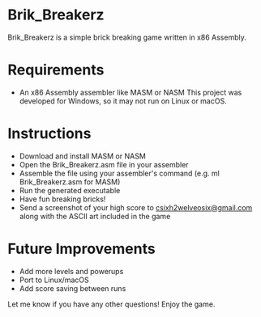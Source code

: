 # Brik_Breakerz
Brik_Breakerz is a simple brick breaking game written in x86 Assembly.

# Requirements
* An x86 Assembly assembler like MASM or NASM
This project was developed for Windows, so it may not run on Linux or macOS.

# Instructions
* Download and install MASM or NASM
* Open the Brik_Breakerz.asm file in your assembler
* Assemble the file using your assembler's command (e.g. ml Brik_Breakerz.asm for MASM)
* Run the generated executable
* Have fun breaking bricks!
* Send a screenshot of your high score to csixh2welveosix@gmail.com along with the ASCII art included in the game

# Future Improvements
* Add more levels and powerups
* Port to Linux/macOS
* Add score saving between runs

Let me know if you have any other questions! Enjoy the game.
